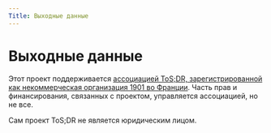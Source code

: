```yaml
---
Title: Выходные данные
---
```


# Выходные данные

Этот проект поддерживается [ассоциацией ToS;DR, зарегистрированной как некоммерческая организация 1901 во Франции](https://1901.tosdr.org/). Часть прав и финансирования, связанных с проектом, управляется ассоциацией, но не все.

Сам проект ToS;DR не является юридическим лицом.
